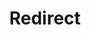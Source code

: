 ﻿---
layout: src/layouts/Redirect.astro
title: Redirect
redirect: https://octopus.com/docs/deployments/custom-scripts/using-variables-in-scripts
pubDate:  2023-01-01
navSearch: false
navSitemap: false
navMenu: false
---
